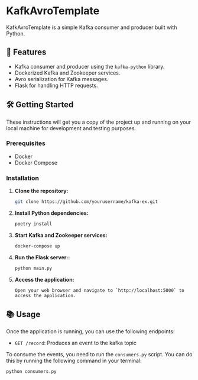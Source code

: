 # KafkAvroTemplate

KafkAvroTemplate is a simple Kafka consumer and producer built with Python.

## 🚀 Features

- Kafka consumer and producer using the `kafka-python` library.
- Dockerized Kafka and Zookeeper services.
- Avro serialization for Kafka messages.
- Flask for handling HTTP requests.

## 🛠️ Getting Started

These instructions will get you a copy of the project up and running on your local machine for development and testing purposes.

### Prerequisites

- Docker
- Docker Compose

### Installation

1.  **Clone the repository:**

    ```sh
    git clone https://github.com/yourusername/kafka-ex.git
    ```

2.  **Install Python dependencies:**

    ```sh
    poetry install
    ```

3.  **Start Kafka and Zookeeper services:**

    ```sh
    docker-compose up
    ```

4.  **Run the Flask server::**
    ```sh
    python main.py
    ```
5.  **Access the application:**

        Open your web browser and navigate to `http://localhost:5000` to access the application.

## 📚 Usage

Once the application is running, you can use the following endpoints:

- `GET /record`: Produces an event to the kafka topic

To consume the events, you need to run the `consumers.py` script. You can do this by running the following command in your terminal:

```
python consumers.py
```
